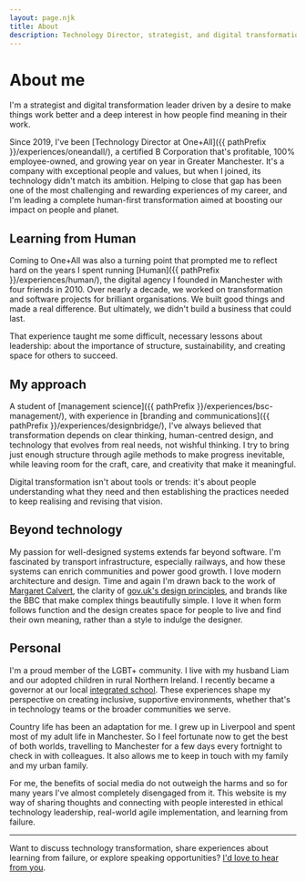 ```yaml
---
layout: page.njk
title: About
description: Technology Director, strategist, and digital transformation leader focused on human-centred change
---
```


# About me

I'm a strategist and digital transformation leader driven by a desire to make things work better and a deep interest in how people find meaning in their work.

Since 2019, I've been [Technology Director at One+All]({{ pathPrefix }}/experiences/oneandall/), a certified B Corporation that's profitable, 100% employee-owned, and growing year on year in Greater Manchester. It's a company with exceptional people and values, but when I joined, its technology didn't match its ambition. Helping to close that gap has been one of the most challenging and rewarding experiences of my career, and I'm leading a complete human-first transformation aimed at boosting our impact on people and planet.

## Learning from Human

Coming to One+All was also a turning point that prompted me to reflect hard on the years I spent running [Human]({{ pathPrefix }}/experiences/human/), the digital agency I founded in Manchester with four friends in 2010. Over nearly a decade, we worked on transformation and software projects for brilliant organisations. We built good things and made a real difference. But ultimately, we didn't build a business that could last.

That experience taught me some difficult, necessary lessons about leadership: about the importance of structure, sustainability, and creating space for others to succeed.

## My approach

A student of [management science]({{ pathPrefix }}/experiences/bsc-management/), with experience in [branding and communications]({{ pathPrefix }}/experiences/designbridge/), I've always believed that transformation depends on clear thinking, human-centred design, and technology that evolves from real needs, not wishful thinking. I try to bring just enough structure through agile methods to make progress inevitable, while leaving room for the craft, care, and creativity that make it meaningful.

Digital transformation isn't about tools or trends: it's about people understanding what they need and then establishing the practices needed to keep realising and revising that vision.

## Beyond technology

My passion for well-designed systems extends far beyond software. I'm fascinated by transport infrastructure, especially railways, and how these systems can enrich communities and power good growth. I love modern architecture and design. Time and again I'm drawn back to the work of [Margaret Calvert](https://en.wikipedia.org/wiki/Margaret_Calvert), the clarity of [gov.uk's design principles](https://www.gov.uk/guidance/government-design-principles), and brands like the BBC that make complex things beautifully simple. I love it when form follows function and the design creates space for people to live and find their own meaning, rather than a style to indulge the designer.

## Personal

I'm a proud member of the LGBT+ community. I live with my husband Liam and our adopted children in rural Northern Ireland. I recently became a governor at our local [integrated school](https://nicie.org/what-is-integrated-education/). These experiences shape my perspective on creating inclusive, supportive environments, whether that's in technology teams or the broader communities we serve.

Country life has been an adaptation for me. I grew up in Liverpool and spent most of my adult life in Manchester. So I feel fortunate now to get the best of both worlds, travelling to Manchester for a few days every fortnight to check in with colleagues. It also allows me to keep in touch with my family and my urban family.

For me, the benefits of social media do not outweigh the harms and so for many years I've almost completely disengaged from it. This website is my way of sharing thoughts and connecting with people interested in ethical technology leadership, real-world agile implementation, and learning from failure.

---

<div class="highlight-box">
  <p>Want to discuss technology transformation, share experiences about learning from failure, or explore speaking opportunities? <a href="{{ pathPrefix }}/contact/">I'd love to hear from you</a>.</p>
</div>

